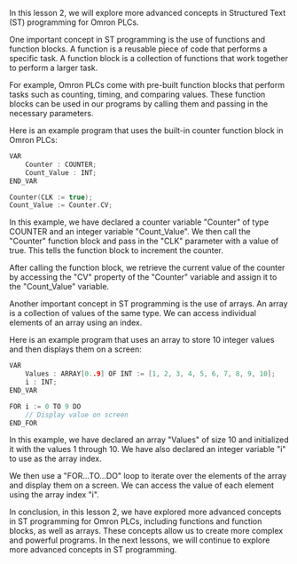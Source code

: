 In this lesson 2, we will explore more advanced concepts in Structured Text (ST) programming for Omron PLCs.

One important concept in ST programming is the use of functions and function blocks. A function is a reusable piece of code that performs a specific task. A function block is a collection of functions that work together to perform a larger task.

For example, Omron PLCs come with pre-built function blocks that perform tasks such as counting, timing, and comparing values. These function blocks can be used in our programs by calling them and passing in the necessary parameters.

Here is an example program that uses the built-in counter function block in Omron PLCs:
```c
VAR
    Counter : COUNTER;
    Count_Value : INT;
END_VAR

Counter(CLK := true);
Count_Value := Counter.CV;
```
In this example, we have declared a counter variable "Counter" of type COUNTER and an integer variable "Count_Value". We then call the "Counter" function block and pass in the "CLK" parameter with a value of true. This tells the function block to increment the counter.

After calling the function block, we retrieve the current value of the counter by accessing the "CV" property of the "Counter" variable and assign it to the "Count_Value" variable.

Another important concept in ST programming is the use of arrays. An array is a collection of values of the same type. We can access individual elements of an array using an index.

Here is an example program that uses an array to store 10 integer values and then displays them on a screen:
```c
VAR
    Values : ARRAY[0..9] OF INT := [1, 2, 3, 4, 5, 6, 7, 8, 9, 10];
    i : INT;
END_VAR

FOR i := 0 TO 9 DO
    // Display value on screen
END_FOR
```
In this example, we have declared an array "Values" of size 10 and initialized it with the values 1 through 10. We have also declared an integer variable "i" to use as the array index.

We then use a "FOR...TO...DO" loop to iterate over the elements of the array and display them on a screen. We can access the value of each element using the array index "i".

In conclusion, in this lesson 2, we have explored more advanced concepts in ST programming for Omron PLCs, including functions and function blocks, as well as arrays. These concepts allow us to create more complex and powerful programs. In the next lessons, we will continue to explore more advanced concepts in ST programming.
